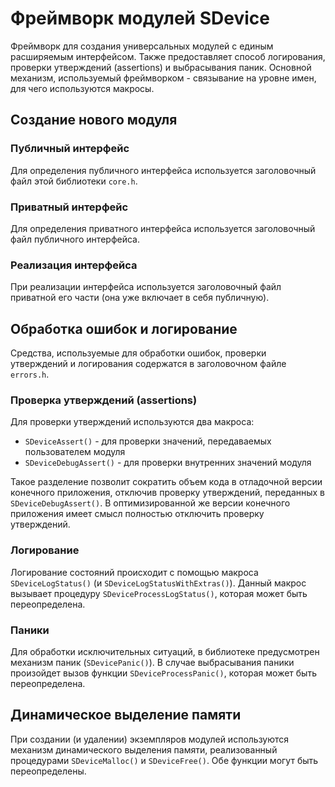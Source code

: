 # Фреймворк модулей SDevice

Фреймворк для создания универсальных модулей с единым расширяемым интерфейсом. Также предоставляет способ логирования, проверки утверждений (assertions) и выбрасывания паник. Основной механизм, используемый фреймворком - связывание на уровне имен, для чего используются макросы.

## Создание нового модуля

### Публичный интерфейс

Для определения публичного интерфейса используется заголовочный файл этой библиотеки `core.h`.

### Приватный интерфейс

Для определения приватного интерфейса используется заголовочный файл публичного интерфейса.

### Реализация интерфейса

При реализации интерфейса используется заголовочный файл приватной его части (она уже включает в себя публичную).

## Обработка ошибок и логирование

Средства, используемые для обработки ошибок, проверки утверждений и логирования содержатся в заголовочном файле `errors.h`.

### Проверка утверждений (assertions)

Для проверки утверждений используются два макроса:

* `SDeviceAssert()` - для проверки значений, передаваемых пользователем модуля
* `SDeviceDebugAssert()` - для проверки внутренних значений модуля

Такое разделение позволит сократить объем кода в отладочной версии конечного приложения, отключив проверку утверждений, переданных в `SDeviceDebugAssert()`. В оптимизированной же версии конечного приложения имеет смысл полностью отключить проверку утверждений.

### Логирование

Логирование состояний происходит с помощью макроса `SDeviceLogStatus()` (и `SDeviceLogStatusWithExtras()`). Данный макрос вызывает процедуру `SDeviceProcessLogStatus()`, которая может быть переопределена.

### Паники

Для обработки исключительных ситуаций, в библиотеке предусмотрен механизм паник (`SDevicePanic()`). 
В случае выбрасывания паники произойдет вызов функции `SDeviceProcessPanic()`, которая может быть переопределена.

## Динамическое выделение памяти

При создании (и удалении) экземпляров модулей используются механизм динамического выделения памяти, реализованный процедурами `SDeviceMalloc()` и `SDeviceFree()`. Обе функции могут быть переопределены.
